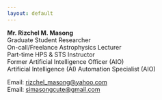 ```yaml
---
layout: default
---
```


**Mr. Rizchel M. Masong** <br/>
Graduate Student Researcher <br/>
On-call/Freelance Astrophysics Lecturer <br/>
Part-time HPS & STS Instructor <br/>
Former Artificial Intelligence Officer (AIO) <br/>
Artificial Intelligence (AI) Automation Specialist (AIO) <br/>

Email: [rizchel_masong@yahoo.com](mailto:rizchel_masong@yahoo.com) <br/>
Email: [simasongcute@gmail.com](mailto:simasongcute@gmail.com) <br/>
